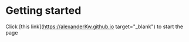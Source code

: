 # Getting started
Click [this link](https://alexanderKw.github.io target="_blank") to 
start the page
